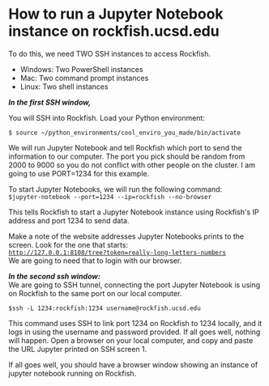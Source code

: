 # **How to run a Jupyter Notebook instance on rockfish.ucsd.edu**
To do this, we need TWO SSH instances to access Rockfish.

- Windows: Two PowerShell instances
- Mac: Two command prompt instances
- Linux: Two shell instances

***In the first SSH window,***

You will SSH into Rockfish. Load your Python environment:

`$ source ~/python_environments/cool_enviro_you_made/bin/activate`

We will run Jupyter Notebook and tell Rockfish which port to send the information to our computer. The port you pick should be random from 2000 to 9000 so you do not conflict with other people on the cluster. I am going to use PORT=1234 for this example.

To start Jupyter Notebooks, we will run the following command:\
`$jupyter-notebook --port=1234 --ip=rockfish --no-browser`

This tells Rockfish to start a Jupyter Notebook instance using Rockfish's IP address and port 1234 to send data.

Make a note of the website addresses Jupyter Notebooks prints to the screen. Look for the one that starts:\
[`http://127.0.0.1:8108/tree?token=really-long-letters-numbers`](http://127.0.0.1:8108/tree?token=really-long-letters-numbers)\
We are going to need that to login with our browser.

***In the second ssh window:***\
We are going to SSH tunnel, connecting the port Jupyter Notebook is using on Rockfish to the same port on our local computer.

`$ssh -L 1234:rockfish:1234 username@rockfish.ucsd.edu`

This command uses SSH to link port 1234 on Rockfish to 1234 locally, and it logs in using the username and password provided.
If all goes well, nothing will happen. Open a browser on your local computer, and copy and paste the URL Jupyter printed on SSH screen 1.

If all goes well, you should have a browser window showing an instance of jupyter notebook running on Rockfish.
